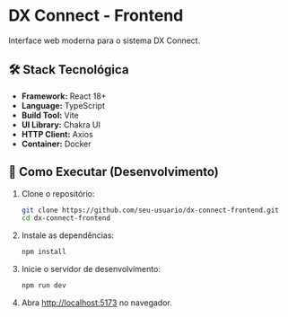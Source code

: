 # DX Connect - Frontend

Interface web moderna para o sistema DX Connect.

## 🛠️ Stack Tecnológica

- **Framework:** React 18+
- **Language:** TypeScript
- **Build Tool:** Vite
- **UI Library:** Chakra UI
- **HTTP Client:** Axios
- **Container:** Docker

## 🚀 Como Executar (Desenvolvimento)

1.  Clone o repositório:
    ```bash
    git clone https://github.com/seu-usuario/dx-connect-frontend.git
    cd dx-connect-frontend
    ```

2.  Instale as dependências:
    ```bash
    npm install
    ```

3.  Inicie o servidor de desenvolvimento:
    ```bash
    npm run dev
    ```

4.  Abra [http://localhost:5173](http://localhost:5173) no navegador.
